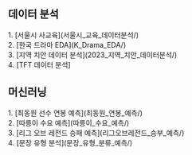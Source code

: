 <ul>
<ul><h2> 데이터 분석 </h2>
1. [서울시 사교육](서울시_교육_데이터분석/)</br>
2. [한국 드라마 EDA](K_Drama_EDA/)</br>
3. [지역 치안 데이터 분석](2023_지역_치안_데이터분석/)</br>
4. [TFT 데이터 분석]</li></br>
</ul>

<ul><h2> 머신러닝 </h2>
1. [최동원 선수 연봉 예측](최동원_연봉_예측/)</br>
2. [따릉이 수요 예측](따릉이_수요_예측/)</br>
3. [리그 오브 레전드 승패 예측](리그오브레전드_승부_예측/) </br>
4. [문장 유형 분석](문장_유형_분류_예측/)</br>
</ul>
</ul>
